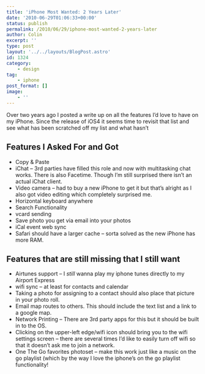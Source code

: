 ```yaml
---
title: 'iPhone Most Wanted: 2 Years Later'
date: '2010-06-29T01:06:33+00:00'
status: publish
permalink: /2010/06/29/iphone-most-wanted-2-years-later
author: Colin
excerpt: ''
type: post
layout: '../../layouts/BlogPost.astro'
id: 1324
category:
    - design
tag:
    - iphone
post_format: []
image:
    - ''
---
```

Over two years ago I posted a write up on all the features I’d love to have on my iPhone. Since the release of iOS4 it seems time to revisit that list and see what has been scratched off my list and what hasn’t

Features I Asked For and Got
----------------------------

- Copy &amp; Paste
- iChat – 3rd parties have filled this role and now with multitasking chat works. There is also Facetime. Though I’m still surprised there isn’t an actual iChat client.
- Video camera – had to buy a new iPhone to get it but that’s alright as I also got video editing which completely surprised me.
- Horizontal keyboard anywhere
- Search Functionality
- vcard sending
- Save photo you get via email into your photos
- iCal event web sync
- Safari should have a larger cache – sorta solved as the new iPhone has more RAM.

Features that are still missing that I still want
-------------------------------------------------

- Airtunes support – I *still* wanna play my iphone tunes directly to my Airport Express
- wifi sync – at least for contacts and calendar
- Taking a photo for assigning to a contact should also place that picture in your photo roll.
- Email map routes to others. This should include the text list and a link to a google map.
- Network Printing – There are 3rd party apps for this but it should be built in to the OS.
- Clicking on the upper-left edge/wifi icon should bring you to the wifi settings screen – there are several times I’d like to easily turn off wifi so that it doesn’t ask me to join a network.
- One The Go favorites photoset – make this work just like a music on the go playlist (which by the way I love the iphone’s on the go playlist functionality!